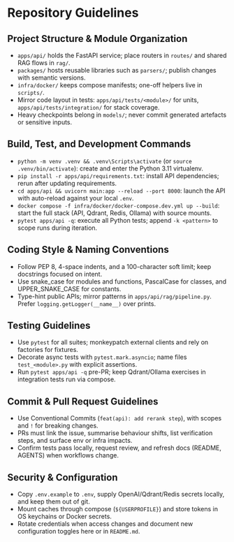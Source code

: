 # Repository Guidelines

## Project Structure & Module Organization
- `apps/api/` holds the FastAPI service; place routers in `routes/` and shared RAG flows in `rag/`.
- `packages/` hosts reusable libraries such as `parsers/`; publish changes with semantic versions.
- `infra/docker/` keeps compose manifests; one-off helpers live in `scripts/`.
- Mirror code layout in tests: `apps/api/tests/<module>/` for units, `apps/api/tests/integration/` for stack coverage.
- Heavy checkpoints belong in `models/`; never commit generated artefacts or sensitive inputs.

## Build, Test, and Development Commands
- `python -m venv .venv && .venv\Scripts\activate` (or `source .venv/bin/activate`): create and enter the Python 3.11 virtualenv.
- `pip install -r apps/api/requirements.txt`: install API dependencies; rerun after updating requirements.
- `cd apps/api && uvicorn main:app --reload --port 8000`: launch the API with auto-reload against your local `.env`.
- `docker compose -f infra/docker/docker-compose.dev.yml up --build`: start the full stack (API, Qdrant, Redis, Ollama) with source mounts.
- `pytest apps/api -q`: execute all Python tests; append `-k <pattern>` to scope runs during iteration.

## Coding Style & Naming Conventions
- Follow PEP 8, 4-space indents, and a 100-character soft limit; keep docstrings focused on intent.
- Use snake_case for modules and functions, PascalCase for classes, and UPPER_SNAKE_CASE for constants.
- Type-hint public APIs; mirror patterns in `apps/api/rag/pipeline.py`. Prefer `logging.getLogger(__name__)` over prints.

## Testing Guidelines
- Use `pytest` for all suites; monkeypatch external clients and rely on factories for fixtures.
- Decorate async tests with `pytest.mark.asyncio`; name files `test_<module>.py` with explicit assertions.
- Run `pytest apps/api -q` pre-PR; keep Qdrant/Ollama exercises in integration tests run via compose.

## Commit & Pull Request Guidelines
- Use Conventional Commits (`feat(api): add rerank step`), with scopes and `!` for breaking changes.
- PRs must link the issue, summarise behaviour shifts, list verification steps, and surface env or infra impacts.
- Confirm tests pass locally, request review, and refresh docs (README, AGENTS) when workflows change.

## Security & Configuration
- Copy `.env.example` to `.env`, supply OpenAI/Qdrant/Redis secrets locally, and keep them out of git.
- Mount caches through compose (`${USERPROFILE}`) and store tokens in OS keychains or Docker secrets.
- Rotate credentials when access changes and document new configuration toggles here or in `README.md`.
